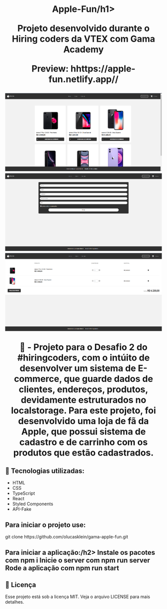 <h1 align="center"> Apple-Fun/h1>
<p align="center">Projeto desenvolvido durante o Hiring coders da VTEX com Gama Academy</p>
<p align="center">Preview: hhttps://apple-fun.netlify.app//</p>
<img src="./apple-fun1.png">
<img src="./apple-fun2.png">
<img src="./apple-fun3.png">

📖 - Projeto para o Desafio 2 do #hiringcoders, com o intúito de desenvolver um sistema de E-commerce, que guarde dados de clientes, endereços, produtos, devidamente
estruturados no localstorage. Para este projeto, foi desenvolvido uma loja de fã da Apple, que possui sistema de cadastro e de carrinho com os produtos que estão cadastrados.

<h2>🚀 Tecnologias utilizadas: </h2>

- HTML
- CSS
- TypeScript
- React
- Styled Components
- API-Fake

<h2>Para iniciar o projeto use: </h2>
git clone https://github.com/olucasklein/gama-apple-fun.git

<h2>Para iniciar a aplicação:/h2>
Instale os pacotes com npm i
Inicie o server com npm run server
Rode a aplicação com npm run start

<h2>📝 Licença</h2>
Esse projeto está sob a licença MIT. Veja o arquivo LICENSE para mais detalhes.
